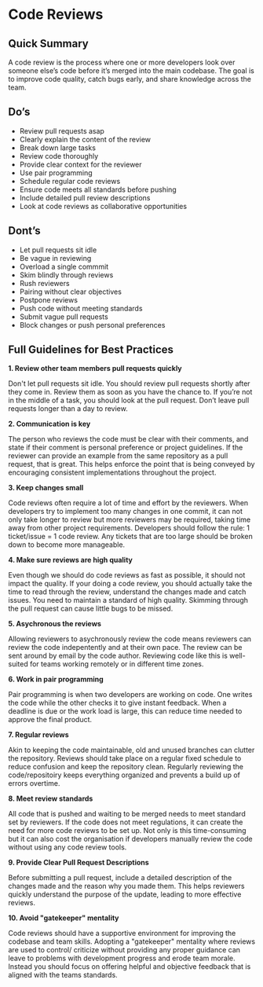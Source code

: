 # Code Reviews

## Quick Summary

A code review is the process where one or more developers look over someone else’s code before it’s merged into the main codebase. The goal is to improve code quality, catch bugs early, and share knowledge across the team.

## Do’s
- Review pull requests asap 
- Clearly explain the content of the review
- Break down large tasks
- Review code thoroughly
- Provide clear context for the reviewer
- Use pair programming
- Schedule regular code reviews
- Ensure code meets all standards before pushing
- Include detailed pull review descriptions
- Look at code reviews as collaborative opportunities

## Dont’s
- Let pull requests sit idle
- Be vague in reviewing
- Overload a single commmit
- Skim blindly through reviews
- Rush reviewers
- Pairing without clear objectives
- Postpone reviews
- Push code without meeting standards
- Submit vague pull requests
- Block changes or push personal preferences

## Full Guidelines for Best Practices

**1. Review other team members pull requests quickly**

Don't let pull requests sit idle. You should review pull requests shortly after they come in. Review them as soon as you have the chance to. If you’re not in the middle of a task, you should look at the pull request. Don’t leave pull requests longer than a day to review. 

**2. Communication is key**

The person who reviews the code must be clear with their comments, and state if their comment is personal preference or project guidelines. If the reviewer can provide an example from the same repository as a pull request, that is great. This helps enforce the point that is being conveyed by encouraging consistent implementations throughout the project.

**3. Keep changes small**

Code reviews often require a lot of time and effort by the reviewers. When developers try to implement too many changes in one commit, it can not only take longer to review but more reviewers may be required, taking time away from other project requirements. Developers should follow the rule: 1 ticket/issue = 1 code review. Any tickets that are too large should be broken down to become more manageable.

**4. Make sure reviews are high quality**

Even though we should do code reviews as fast as possible, it should not impact the quality. If your doing a code review, you should actually take the time to read through the review, understand the changes made and catch issues. You need to maintain a standard of high quality. Skimming through the pull request can cause little bugs to be missed.

**5. Asychronous the reviews**

Allowing reviewers to asychronously review the code means reviewers can review the code indepentently and at their own pace. The review can be sent around by email by the code author. Reviewing code like this is well-suited for teams working remotely or in different time zones.

**6. Work in pair programming**

Pair programming is when two developers are working on code. One writes the code while the other checks it to give instant feedback. When a deadline is due or the work load is large, this can reduce time needed to approve the final product.

**7. Regular reviews**

Akin to keeping the code maintainable, old and unused branches can clutter the repository. Reviews should take place on a regular fixed schedule to reduce confusion and keep the repository clean. Regularly reviewing the code/repositoiry keeps everything organized and prevents a build up of errors overtime.

**8. Meet review standards**

All code that is pushed and waiting to be merged needs to meet standard set by reviewers. If the code does not meet regulations, it can create the need for more code reviews to be set up. Not only is this time-consuming but it can also cost the organisation if developers manually review the code without using any code review tools. 

**9. Provide Clear Pull Request Descriptions**

Before submitting a pull request, include a detailed description of the changes made and the reason why you made them. This helps reviewers quickly understand the purpose of the update, leading to more effective reviews.

**10. Avoid "gatekeeper" mentality**

Code reviews should have a supportive environment for improving the codebase and team skills. Adopting a "gatekeeper" mentality where reviews are used to control/ criticize without providing any proper guidance can leave to problems with development progress and erode team morale. Instead you should focus on offering helpful and objective feedback that is aligned with the teams standards.
